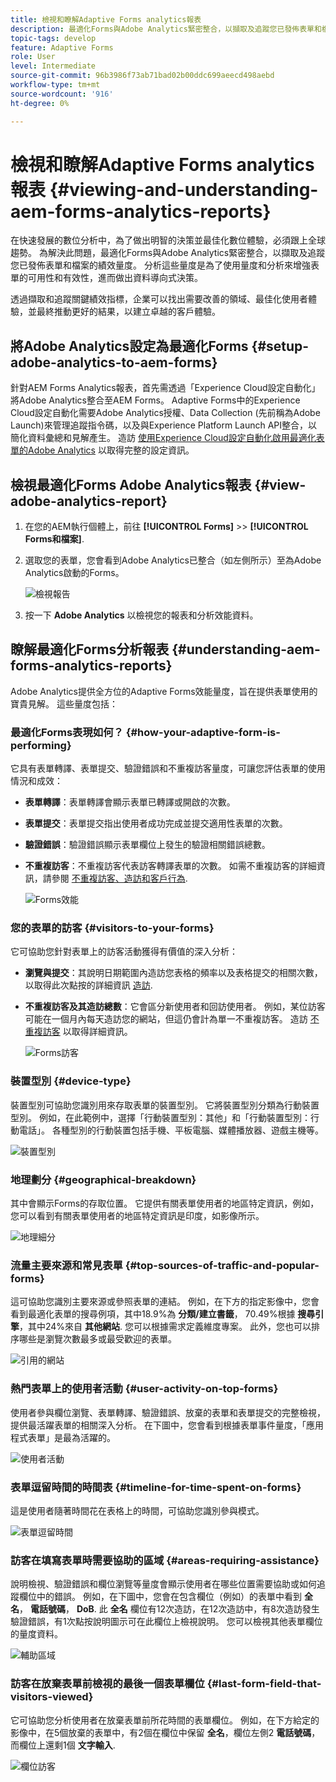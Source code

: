 ```yaml
---
title: 檢視和瞭解Adaptive Forms analytics報表
description: 最適化Forms與Adobe Analytics緊密整合，以擷取及追蹤您已發佈表單和檔案的績效量度。
topic-tags: develop
feature: Adaptive Forms
role: User
level: Intermediate
source-git-commit: 96b3986f73ab71bad02b00ddc699aeecd498aebd
workflow-type: tm+mt
source-wordcount: '916'
ht-degree: 0%

---
```



# 檢視和瞭解Adaptive Forms analytics報表 {#viewing-and-understanding-aem-forms-analytics-reports}

在快速發展的數位分析中，為了做出明智的決策並最佳化數位體驗，必須跟上全球趨勢。 為解決此問題，最適化Forms與Adobe Analytics緊密整合，以擷取及追蹤您已發佈表單和檔案的績效量度。 分析這些量度是為了使用量度和分析來增強表單的可用性和有效性，進而做出資料導向式決策。

透過擷取和追蹤關鍵績效指標，企業可以找出需要改善的領域、最佳化使用者體驗，並最終推動更好的結果，以建立卓越的客戶體驗。

## 將Adobe Analytics設定為最適化Forms {#setup-adobe-analytics-to-aem-forms}

針對AEM Forms Analytics報表，首先需透過「Experience Cloud設定自動化」將Adobe Analytics整合至AEM Forms。 Adaptive Forms中的Experience Cloud設定自動化需要Adobe Analytics授權、Data Collection (先前稱為Adobe Launch)來管理追蹤指令碼，以及與Experience Platform Launch API整合，以簡化資料彙總和見解產生。 造訪 [使用Experience Cloud設定自動化啟用最適化表單的Adobe Analytics](/help/forms/forms-experience-cloud-setup-automation.md) 以取得完整的設定資訊。

## 檢視最適化Forms Adobe Analytics報表 {#view-adobe-analytics-report}

1. 在您的AEM執行個體上，前往 **[!UICONTROL Forms]** >> **[!UICONTROL Forms和檔案]**.
1. 選取您的表單，您會看到Adobe Analytics已整合（如左側所示）至為Adobe Analytics啟動的Forms。

   ![檢視報告](assets/activ-aa.png)

1. 按一下 **Adobe Analytics** 以檢視您的報表和分析效能資料。

## 瞭解最適化Forms分析報表 {#understanding-aem-forms-analytics-reports}

Adobe Analytics提供全方位的Adaptive Forms效能量度，旨在提供表單使用的寶貴見解。 這些量度包括：

### **最適化Forms表現如何？** {#how-your-adaptive-form-is-performing}

它具有表單轉譯、表單提交、驗證錯誤和不重複訪客量度，可讓您評估表單的使用情況和成效：

* **表單轉譯**：表單轉譯會顯示表單已轉譯或開啟的次數。

* **表單提交**：表單提交指出使用者成功完成並提交適用性表單的次數。

* **驗證錯誤**：驗證錯誤顯示表單欄位上發生的驗證相關錯誤總數。

* **不重複訪客**：不重複訪客代表訪客轉譯表單的次數。 如需不重複訪客的詳細資訊，請參閱 [不重複訪客、造訪和客戶行為](https://experienceleague.adobe.com/docs/analytics/components/metrics/visits.html).

  ![Forms效能](assets/forms-performance.png)

### **您的表單的訪客** {#visitors-to-your-forms}

它可協助您針對表單上的訪客活動獲得有價值的深入分析：

* **瀏覽與提交**：其說明日期範圍內造訪您表格的頻率以及表格提交的相關次數，以取得此次點按的詳細資訊 [造訪](https://experienceleague.adobe.com/docs/analytics/components/metrics/visits.html).
* **不重複訪客及其造訪總數**：它會區分新使用者和回訪使用者。 例如，某位訪客可能在一個月內每天造訪您的網站，但這仍會計為單一不重複訪客。 造訪 [不重複訪客](https://experienceleague.adobe.com/docs/analytics/components/metrics/unique-visitors.html) 以取得詳細資訊。

  ![Forms訪客](assets/forms-visitors.png)

### **裝置型別** {#device-type}

裝置型別可協助您識別用來存取表單的裝置型別。 它將裝置型別分類為行動裝置型別。 例如，在此範例中，選擇「行動裝置型別：其他」和「行動裝置型別：行動電話」。 各種型別的行動裝置包括手機、平板電腦、媒體播放器、遊戲主機等。

![裝置型別](assets/device-type.png)

### **地理劃分** {#geographical-breakdown}

其中會顯示Forms的存取位置。 它提供有關表單使用者的地區特定資訊，例如，您可以看到有關表單使用者的地區特定資訊是印度，如影像所示。

![地理細分](assets/geographical-breakdown.png)

### **流量主要來源和常見表單** {#top-sources-of-traffic-and-popular-forms}

這可協助您識別主要來源或參照表單的連結。 例如，在下方的指定影像中，您會看到最適化表單的搜尋例項，其中18.9%為 **分類/建立書籤**， 70.49%根據 **搜尋引擎**，其中24%來自 **其他網站**. 您可以根據需求定義維度專案。 此外，您也可以排序哪些是瀏覽次數最多或最受歡迎的表單。

![引用的網站](assets/referred-sites.png)

### **熱門表單上的使用者活動** {#user-activity-on-top-forms}

使用者參與欄位瀏覽、表單轉譯、驗證錯誤、放棄的表單和表單提交的完整檢視，提供最活躍表單的相關深入分析。 在下圖中，您會看到根據表單事件量度，「應用程式表單」是最為活躍的。

![使用者活動](assets/user-activity.png)

### **表單逗留時間的時間表** {#timeline-for-time-spent-on-forms}

這是使用者隨著時間花在表格上的時間，可協助您識別參與模式。

![表單逗留時間](assets/time-spent-on-forms.png)

### **訪客在填寫表單時需要協助的區域** {#areas-requiring-assistance}

說明檢視、驗證錯誤和欄位瀏覽等量度會顯示使用者在哪些位置需要協助或如何追蹤欄位中的錯誤。 例如，在下圖中，您會在包含欄位（例如）的表單中看到 **全名**， **電話號碼**， **DoB**. 此 **全名** 欄位有12次造訪，在12次造訪中，有8次造訪發生驗證錯誤，有1次點按說明圖示可在此欄位上檢視說明。 您可以檢視其他表單欄位的量度資料。

![輔助區域](assets/assisting-areas.png)

### **訪客在放棄表單前檢視的最後一個表單欄位** {#last-form-field-that-visitors-viewed}

它可協助您分析使用者在放棄表單前所花時間的表單欄位。 例如，在下方給定的影像中，在5個放棄的表單中，有2個在欄位中保留 **全名**，欄位左側2 **電話號碼**，而欄位上還剩1個 **文字輸入**.

![欄位訪客](assets/field-visitors.png)